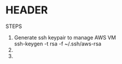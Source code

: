 # HEADER



STEPS
1. Generate ssh keypair to manage AWS VM  
    ssh-keygen -t rsa -f ~/.ssh/aws-rsa  
2. 
3. 